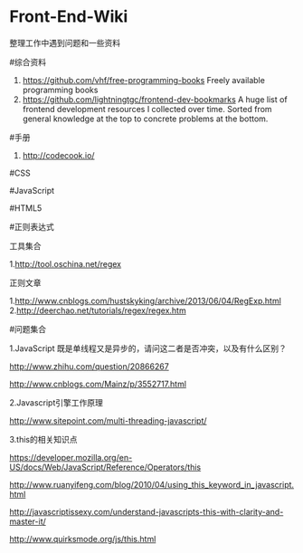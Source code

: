 Front-End-Wiki
==============

整理工作中遇到问题和一些资料

#综合资料

1. https://github.com/vhf/free-programming-books   Freely available programming books
2. https://github.com/lightningtgc/frontend-dev-bookmarks   A huge list of frontend development resources I collected over time. Sorted from general knowledge at the top to concrete problems at the bottom.

#手册
1. http://codecook.io/


#CSS


#JavaScript


#HTML5

#正则表达式

工具集合

1.http://tool.oschina.net/regex

正则文章

1.http://www.cnblogs.com/hustskyking/archive/2013/06/04/RegExp.html
2.http://deerchao.net/tutorials/regex/regex.htm




#问题集合

1.JavaScript 既是单线程又是异步的，请问这二者是否冲突，以及有什么区别？ 

http://www.zhihu.com/question/20866267

http://www.cnblogs.com/Mainz/p/3552717.html


2.Javascript引擎工作原理

http://www.sitepoint.com/multi-threading-javascript/


3.this的相关知识点

https://developer.mozilla.org/en-US/docs/Web/JavaScript/Reference/Operators/this

http://www.ruanyifeng.com/blog/2010/04/using_this_keyword_in_javascript.html

http://javascriptissexy.com/understand-javascripts-this-with-clarity-and-master-it/

http://www.quirksmode.org/js/this.html






